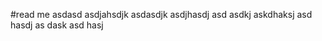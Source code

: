 #read me 
asdasd 
asdjahsdjk 
asdasdjk 
asdjhasdj 
asd asdkj
 askdhaksj 
 asd hasdj
 as dask
 asd hasj
 